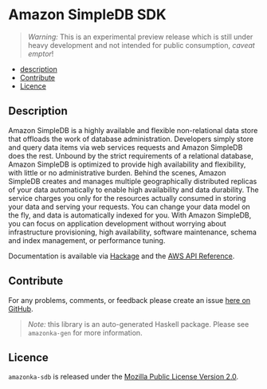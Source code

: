 # Amazon SimpleDB SDK

> _Warning:_ This is an experimental preview release which is still under heavy development and not intended for public consumption, _caveat emptor_!

* [description](#description)
* [Contribute](#contribute)
* [Licence](#licence)

## Description

Amazon SimpleDB is a highly available and flexible non-relational data store
that offloads the work of database administration. Developers simply store
and query data items via web services requests and Amazon SimpleDB does the
rest. Unbound by the strict requirements of a relational database, Amazon
SimpleDB is optimized to provide high availability and flexibility, with
little or no administrative burden. Behind the scenes, Amazon SimpleDB
creates and manages multiple geographically distributed replicas of your data
automatically to enable high availability and data durability. The service
charges you only for the resources actually consumed in storing your data and
serving your requests. You can change your data model on the fly, and data is
automatically indexed for you. With Amazon SimpleDB, you can focus on
application development without worrying about infrastructure provisioning,
high availability, software maintenance, schema and index management, or
performance tuning.

Documentation is available via [Hackage](http://hackage.haskell.org/package/amazonka-sdb)
and the [AWS API Reference](http://docs.aws.amazon.com/AmazonSimpleDB/latest/DeveloperGuide/SDB_API.html).


## Contribute

For any problems, comments, or feedback please create an issue [here on GitHub](https://github.com/brendanhay/amazonka/issues).

> _Note:_ this library is an auto-generated Haskell package. Please see `amazonka-gen` for more information.


## Licence

`amazonka-sdb` is released under the [Mozilla Public License Version 2.0](http://www.mozilla.org/MPL/).
